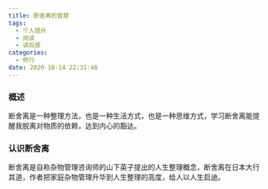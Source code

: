 ```yaml
---
title: 断舍离的智慧
tags:
  - 个人提升
  - 阅读
  - 读后感
categories:
  - 修行
date: 2020-10-14 22:31:48
---
```


### 概述

断舍离是一种整理方法，也是一种生活方式，也是一种思维方式，学习断舍离能提醒我脱离对物质的依赖，达到内心的豁达。



### 认识断舍离

断舍离是自称杂物管理咨询师的山下英子提出的人生整理概念，断舍离在日本大行其道，作者把家庭杂物管理升华到人生整理的高度，给人以人生启迪。

<!-- more -->



